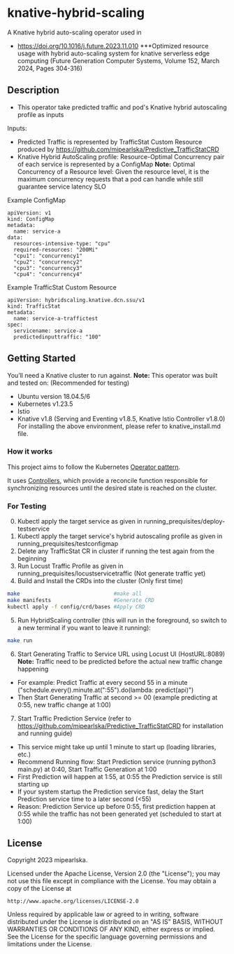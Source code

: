 # knative-hybrid-scaling

A Knative hybrid auto-scaling operator used in
- https://doi.org/10.1016/j.future.2023.11.010
***Optimized resource usage with hybrid auto-scaling system for knative serverless edge computing (Future Generation Computer Systems, Volume 152, March 2024, Pages 304-316)

## Description
- This operator take predicted traffic and pod's Knative hybrid autoscaling profile as inputs
  
Inputs:
- Predicted Traffic is represented by TrafficStat Custom Resource produced by https://github.com/mipearlska/Predictive_TrafficStatCRD
- Knative Hybrid AutoScaling profile: Resource-Optimal Concurrency pair of each service is represented by a ConfigMap
**Note:** Optimal Concurrency of a Resource level: Given the resource level, it is the maximum concurrency requests that a pod can handle while still guarantee service latency SLO

Example ConfigMap
```
apiVersion: v1
kind: ConfigMap
metadata:
  name: service-a
data:
  resources-intensive-type: "cpu"
  required-resources: "200Mi"
  "cpu1": "concurrency1"  
  "cpu2": "concurrency2"
  "cpu3": "concurrency3"  
  "cpu4": "concurrency4"
```

Example TrafficStat Custom Resource
```
apiVersion: hybridscaling.knative.dcn.ssu/v1
kind: TrafficStat
metadata:
  name: service-a-traffictest
spec:
  servicename: service-a
  predictedinputtraffic: "100"
```
## Getting Started
You’ll need a Knative cluster to run against.
**Note:** This operator was built and tested on: (Recommended for testing)
- Ubuntu version 18.04.5/6
- Kubernetes v1.23.5
- Istio
- Knative v1.8 (Serving and Eventing v1.8.5, Knative Istio Controller v1.8.0)
For installing the above environment, please refer to knative_install.md file.


### How it works
This project aims to follow the Kubernetes [Operator pattern](https://kubernetes.io/docs/concepts/extend-kubernetes/operator/).

It uses [Controllers](https://kubernetes.io/docs/concepts/architecture/controller/),
which provide a reconcile function responsible for synchronizing resources until the desired state is reached on the cluster.

### For Testing
0. Kubectl apply the target service as given in running_prequisites/deploy-testservice
1. Kubectl apply the target service's hybrid autoscaling profile as given in running_prequisites/testconfigmap
2. Delete any TrafficStat CR in cluster if running the test again from the beginning
3. Run Locust Traffic Profile as given in running_prequisites/locustservicetraffic (Not generate traffic yet)
4. Build and Install the CRDs into the cluster (Only first time)

```sh
make                              #make all
make manifests                    #Generate CRD
kubectl apply -f config/crd/bases #Apply CRD
```

5. Run HybridScaling controller (this will run in the foreground, so switch to a new terminal if you want to leave it running):

```sh
make run
```

6. Start Generating Traffic to Service URL using Locust UI (HostURL:8089)
**Note:** Traffic need to be predicted before the actual new traffic change happening
- For example: Predict Traffic at every second 55 in a minute ("schedule.every().minute.at(":55").do(lambda: predict(api)")
- Then Start Generating Traffic at second >= 00 (example predicting at 0:55, new traffic change at 1:00)

7. Start Traffic Prediction Service (refer to https://github.com/mipearlska/Predictive_TrafficStatCRD for installation and running guide)
- This service might take up until 1 minute to start up (loading libraries, etc.)
- Recommend Running flow: Start Prediction service (running python3 main.py) at 0:40, Start Traffic Generation at 1:00
- First Prediction will happen at 1:55, at 0:55 the Prediction service is still starting up
- If your system startup the Prediction service fast, delay the Start Prediction service time to a later second (<55)
- Reason: Prediction Service up before 0:55, first prediction happen at 0:55 while the traffic has not been generated yet (scheduled to start at 1:00)

  
## License

Copyright 2023 mipearlska.

Licensed under the Apache License, Version 2.0 (the "License");
you may not use this file except in compliance with the License.
You may obtain a copy of the License at

    http://www.apache.org/licenses/LICENSE-2.0

Unless required by applicable law or agreed to in writing, software
distributed under the License is distributed on an "AS IS" BASIS,
WITHOUT WARRANTIES OR CONDITIONS OF ANY KIND, either express or implied.
See the License for the specific language governing permissions and
limitations under the License.

